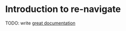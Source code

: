 # Introduction to re-navigate

TODO: write [great documentation](http://jacobian.org/writing/what-to-write/)
